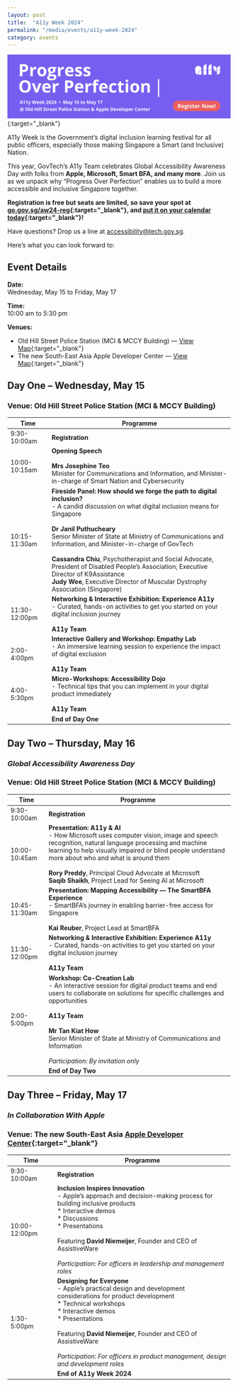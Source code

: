 ```yaml
---
layout: post
title:  "A11y Week 2024"
permalink: "/media/events/a11y-week-2024"
category: events
---
```


[![Banner promoting A11y Week 2024, this year's theme is Progress Over Perfection.](/images/media/events/a11y-week-2024-hero-banner.gif)](https://go.gov.sg/aw24-reg){:target="_blank"}

A11y Week is the Government’s digital inclusion learning festival for all public officers, especially those making Singapore a Smart (and Inclusive) Nation.

This year, GovTech’s A11y Team celebrates Global Accessibility Awareness Day with folks from **Apple, Microsoft, Smart BFA, and many more**. Join us as we unpack why “Progress Over Perfection” enables us to build a more accessible and inclusive Singapore together.

**Registration is free but seats are limited, so save your spot at [go.gov.sg/aw24-reg](https://go.gov.sg/aw24-reg){:target="_blank"}, and [put it on your calendar today](https://drive.google.com/drive/folders/10ZFlRRg6jolqTlTjrJSdsWl7ZyiO1SbI?usp=sharing){:target="_blank"}!**

Have questions? Drop us a line at <accessibility@tech.gov.sg>.

Here’s what you can look forward to:

## Event Details

**Date:** 
<br>Wednesday, May 15 to Friday, May 17

**Time:** 
<br>10:00 am to 5:30 pm

**Venues:** 
- Old Hill Street Police Station (MCI & MCCY Building) — [View Map](https://maps.google.com/maps?q=140+Hill+Street+#01-01A+Old+Hill+Street+Police+Station+Singapore+179369){:target="_blank"}
- The new South-East Asia Apple Developer Center — [View Map](https://maps.app.goo.gl/eEX5svVqePpr6jhAA){:target="_blank"}

## Day One – Wednesday, May 15
### Venue: Old Hill Street Police Station (MCI & MCCY Building)

| Time | Programme |
| ----------- | ----------- |
| 9:30-10:00am | **Registration** |
| 10:00-10:15am | **Opening Speech** <br><br>**Mrs Josephine Teo** <br>Minister for Communications and Information, and Minister-in-charge of Smart Nation and Cybersecurity |
| 10:15-11:30am | **Fireside Panel: How should we forge the path to digital inclusion?** <br>- A candid discussion on what digital inclusion means for Singapore <br><br>**Dr Janil Puthucheary** <br>Senior Minister of State at Ministry of Communications and Information, and Minister-in-charge of GovTech <br><br>**Cassandra Chiu**, Psychotherapist and Social Advocate, President of Disabled People’s Association, Executive Director of K9Assistance <br>**Judy Wee**, Executive Director of Muscular Dystrophy Association (Singapore) |
| 11:30-12:00pm | **Networking & Interactive Exhibition: Experience A11y** <br>- Curated, hands-on activities to get you started on your digital inclusion journey <br><br>**A11y Team** |
| 2:00-4:00pm | **Interactive Gallery and Workshop: Empathy Lab** <br>- An immersive learning session to experience the impact of digital exclusion <br><br>**A11y Team** |
| 4:00-5:30pm | **Micro-Workshops: Accessibility Dojo** <br>- Technical tips that you can implement in your digital product immediately <br><br>**A11y Team** |
|  | **End of Day One** |

## Day Two – Thursday, May 16 
### *Global Accessibility Awareness Day*
### Venue: Old Hill Street Police Station (MCI & MCCY Building)

| Time | Programme |
| ----------- | ----------- |
| 9:30-10:00am | **Registration** |
| 10:00-10:45am | **Presentation: A11y & AI** <br>- How Microsoft uses computer vision, image and speech recognition, natural language processing and machine learning to help visually impaired or blind people understand more about who and what is around them <br><br>**Rory Preddy**, Principal Cloud Advocate at Microsoft <br>**Saqib Shaikh**, Project Lead for Seeing AI at Microsoft |
| 10:45-11:30am | **Presentation: Mapping Accessibility — The SmartBFA Experience** <br>- SmartBFA’s journey in enabling barrier-free access for Singapore <br><br>**Kai Reuber**, Project Lead at SmartBFA |
| 11:30-12:00pm | **Networking & Interactive Exhibition: Experience A11y** <br>- Curated, hands-on activities to get you started on your digital inclusion journey <br><br>**A11y Team** |
| 2:00-5:00pm | **Workshop: Co-Creation Lab** <br>- An interactive session for digital product teams and end users to collaborate on solutions for specific challenges and opportunities <br><br>**A11y Team** <br><br>**Mr Tan Kiat How**<br>Senior Minister of State at Ministry of Communications and Information<br><br>*Participation: By invitation only* |
|  | **End of Day Two** |

## Day Three – Friday, May 17 
### *In Collaboration With Apple*
### Venue: The new South-East Asia [Apple Developer Center](https://www.apple.com/sg/newsroom/2024/03/southeast-asias-first-apple-developer-center-opens-in-singapore/){:target="_blank"}

| Time | Programme |
| ----------- | ----------- |
| 9:30-10:00am | **Registration** |
| 10:00-12:00pm | **Inclusion Inspires Innovation** <br>- Apple’s approach and decision-making process for building inclusive products <br>* Interactive demos <br>* Discussions <br>* Presentations <br><br>Featuring **David Niemeijer**, Founder and CEO of AssistiveWare <br><br>*Participation: For officers in leadership and management roles* |
| 1:30-5:00pm | **Designing for Everyone** <br>- Apple’s practical design and development considerations for product development <br>* Technical workshops <br>* Interactive demos <br>* Presentations <br><br>Featuring **David Niemeijer**, Founder and CEO of AssistiveWare <br><br>*Participation: For officers in product management, design and development roles* |
|  | **End of A11y Week 2024** |
